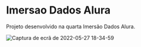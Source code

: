 # Imersao Dados Alura
Projeto desenvolvido na quarta Imersão Dados Alura.

![Captura de ecrã de 2022-05-27 18-34-59](https://user-images.githubusercontent.com/78432629/170798759-38a26efb-4030-41cc-b8f6-5d837403f2e0.png)
